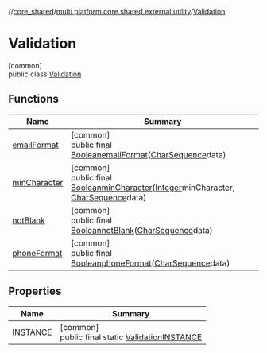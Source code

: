 //[core_shared](../../../index.md)/[multi.platform.core.shared.external.utility](../index.md)/[Validation](index.md)

# Validation

[common]\
public class [Validation](index.md)

## Functions

| Name | Summary |
|---|---|
| [emailFormat](email-format.md) | [common]<br>public final [Boolean](https://developer.android.com/reference/kotlin/java/lang/Boolean.html)[emailFormat](email-format.md)([CharSequence](https://developer.android.com/reference/kotlin/java/lang/CharSequence.html)data) |
| [minCharacter](min-character.md) | [common]<br>public final [Boolean](https://developer.android.com/reference/kotlin/java/lang/Boolean.html)[minCharacter](min-character.md)([Integer](https://developer.android.com/reference/kotlin/java/lang/Integer.html)minCharacter, [CharSequence](https://developer.android.com/reference/kotlin/java/lang/CharSequence.html)data) |
| [notBlank](not-blank.md) | [common]<br>public final [Boolean](https://developer.android.com/reference/kotlin/java/lang/Boolean.html)[notBlank](not-blank.md)([CharSequence](https://developer.android.com/reference/kotlin/java/lang/CharSequence.html)data) |
| [phoneFormat](phone-format.md) | [common]<br>public final [Boolean](https://developer.android.com/reference/kotlin/java/lang/Boolean.html)[phoneFormat](phone-format.md)([CharSequence](https://developer.android.com/reference/kotlin/java/lang/CharSequence.html)data) |

## Properties

| Name | Summary |
|---|---|
| [INSTANCE](index.md#-210959592%2FProperties%2F-1689394408) | [common]<br>public final static [Validation](index.md)[INSTANCE](index.md#-210959592%2FProperties%2F-1689394408) |
